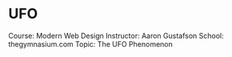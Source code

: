# UFO
Course: Modern Web Design
Instructor: Aaron Gustafson
School: thegymnasium.com
Topic: The UFO Phenomenon
